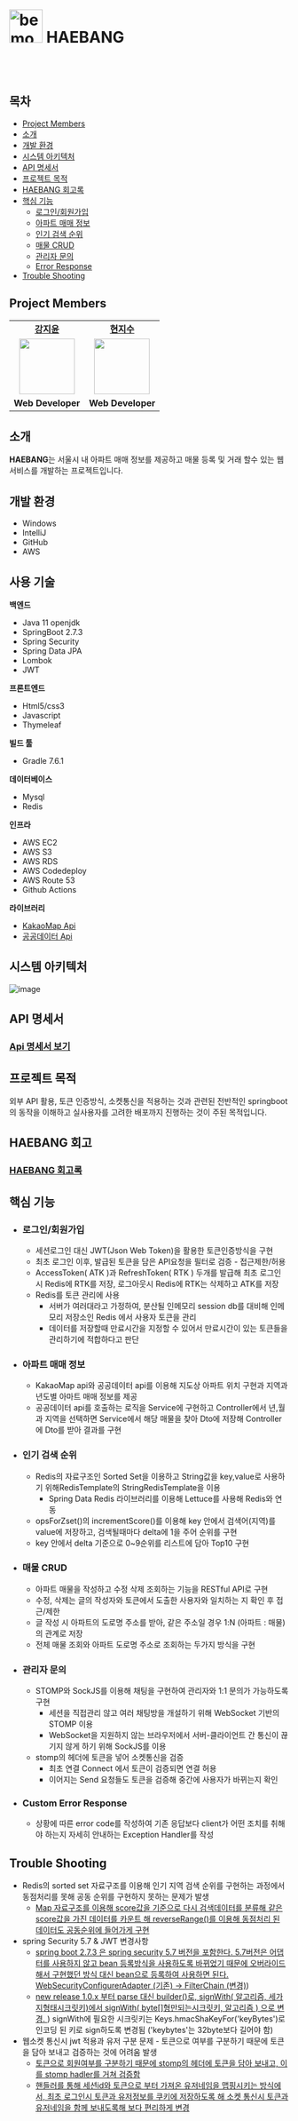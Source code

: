 # <img width="60" alt="bemo_icon" src="https://github.com/HaeBangProject/HAEBANG/assets/59076085/128deff0-b54c-46aa-ba85-130f52dba780"> HAEBANG

<br>

<br>

## 목차

- [Project Members](#project-members) 
- [소개](#소개) 
- [개발 환경](#개발-환경)
- [시스템 아키텍처](#시스템-아키텍처)
- [API 명세서](#api-명세서)
- [프로젝트 목적](#프로젝트-목적)
- [HAEBANG 회고록](#HAEBANG-회고록)
- [핵심 기능](#핵심-기능)
  - [로그인/회원가입](#로그인회원가입)
  - [아파트 매매 정보](#아파트-매매-정보)
  - [인기 검색 순위](#인기-검색-순위)
  - [매물 CRUD](#매물-CRUD)
  - [관리자 문의](#관리자-문의)
  - [Error Response](#custom-error-response)
- [Trouble Shooting](#Trouble-Shooting)

## Project Members

<table>
   <tr>
    <td align="center"><b><a href="https://github.com/jeeyoun-kang">강지윤</a></b></td>
    <td align="center"><b><a href="https://github.com/jisoo615">현지수</a></b></td>
  <tr>
     <td align="center"><a href="https://github.com/jeeyoun-kang"><img src="https://avatars.githubusercontent.com/u/59076085?v=4" width="100px" /></a></td>
    <td align="center"><a href="https://github.com/jisoo615"><img src="https://avatars.githubusercontent.com/u/57720285?v=4" width="100px" /></a></td>
  </tr>
  <tr>
    <td align="center"><b>Web Developer</b></td>
    <td align="center"><b>Web Developer</b></td>
</table>


## 소개

**HAEBANG**는 서울시 내 아파트 매매 정보를 제공하고 매물 등록 및 거래 할수 있는 웹서비스를 개발하는 프로젝트입니다. <br>

## 개발 환경

- Windows
- IntelliJ 
- GitHub
- AWS

## 사용 기술

**백엔드**

- Java 11 openjdk
- SpringBoot 2.7.3
- Spring Security
- Spring Data JPA 
- Lombok
- JWT

**프론트엔드**

- Html5/css3
- Javascript
- Thymeleaf

**빌드 툴**

- Gradle 7.6.1

**데이터베이스**

- Mysql
- Redis

**인프라** 

- AWS EC2
- AWS S3
- AWS RDS
- AWS Codedeploy
- AWS Route 53
- Github Actions

**라이브러리**

- [KakaoMap Api](https://apis.map.kakao.com/)
- [공공데이터 Api](https://www.data.go.kr/)

## 시스템 아키텍처

![image](https://github.com/HaeBangProject/HAEBANG/assets/59076085/60990617-b00e-412a-b31c-f9bb8e40887d)


## API 명세서

### [Api 명세서 보기](https://documenter.getpostman.com/view/17346598/2s93kz659T)



## 프로젝트 목적

외부 API 활용, 토큰 인증방식, 소켓통신을 적용하는 것과 관련된 전반적인 springboot의 동작을 이해하고 실사용자를 고려한 배포까지 진행하는 것이 주된 목적입니다.



## HAEBANG 회고

### [HAEBANG 회고록](https://goofy-hoverfly-fbf.notion.site/fb804fd9cbca4e1298f111f9f21a75a2?v=98ca6cf74bb94745b5e16fd62c8b8bda)



## 핵심 기능

 - ### 로그인/회원가입

    * 세션로그인 대신 JWT(Json Web Token)을 활용한 토큰인증방식을 구현
    * 최초 로그인 이후, 발급된 토큰을 담은 API요청을 필터로 검증 - 접근제한/허용
    * AccessToken( ATK )과 RefreshToken( RTK ) 두개를 발급해 최초 로그인 시 Redis에 RTK를 저장, 로그아웃시 Redis에 RTK는 삭제하고 ATK를 저장
    * Redis를 토큰 관리에 사용
      * 서버가 여러대라고 가정하여, 분산될 인메모리 session db를 대비해 인메모리 저장소인 Redis 에서 사용자 토큰을 관리
      * 데이터를 저장할때 만료시간을 지정할 수 있어서 만료시간이 있는 토큰들을 관리하기에 적합하다고 판단

- ### 아파트 매매 정보

  - KakaoMap api와 공공데이터 api를 이용해 지도상 아파트 위치 구현과 지역과 년도별 아마트 매매 정보를 제공
  - 공공데이터 api를 호출하는 로직을 Service에 구현하고 Controller에서 년,월과 지역을 선택하면 Service에서 해당 매물을 찾아 Dto에 저장해 Controller에 Dto를 받아 결과를 구현

- ### 인기 검색 순위

  - Redis의 자료구조인 Sorted Set을 이용하고 String값을 key,value로 사용하기 위해RedisTemplate의 StringRedisTemplate을 이용
    - Spring Data Redis 라이브러리를 이용해 Lettuce를 사용해 Redis와 연동
  - opsForZset()의 incrementScore()를 이용해 key 안에서 검색어(지역)를 value에 저장하고, 검색될때마다  delta에 1을 주어 순위를 구현
  - key 안에서 delta 기준으로 0~9순위를 리스트에 담아 Top10 구현

- ### 매물 CRUD

  * 아파트 매물을 작성하고 수정 삭제 조회하는 기능을 RESTful API로 구현
  * 수정, 삭제는 글의 작성자와 토큰에서 도출한 사용자와 일치하는 지 확인 후 접근/제한
  * 글 작성 시 아파트의 도로명 주소를 받아, 같은 주소일 경우 1:N (아파트 : 매물)의 관계로 저장
  * 전체 매물 조회와 아파트 도로명 주소로 조회하는 두가지 방식을 구현

- ### 관리자 문의

  * STOMP와 SockJS를 이용해 채팅을 구현하여 관리자와 1:1 문의가 가능하도록 구현
    * 세션을 직접관리 않고 여러 채팅방을 개설하기 위해 WebSocket 기반의 STOMP 이용
    * WebSocket을 지원하지 않는 브라우저에서 서버-클라이언트 간 통신이 끊기지 않게 하기 위해 SockJS를 이용
  * stomp의 헤더에 토큰을 넣어 소켓통신을 검증
    * 최초 연결 Connect 에서 토큰이 검증되면 연결 허용
    * 이어지는 Send 요청들도 토큰을 검증해 중간에 사용자가 바뀌는지 확인

- ### Custom Error Response

  * 상황에 따른 error code를 작성하여 기존 응답보다 client가 어떤 조치를 취해야 하는지 자세히 안내하는 Exception Handler를 작성

## Trouble Shooting
- Redis의 sorted set 자료구조를 이용해 인기 지역 검색 순위를 구현하는 과정에서 동점처리를 못해 공동 순위를 구현하지 못하는 문제가 발생
  - [Map 자료구조를 이용해 score값을 기준으로 다시 검색데이터를 분류해 같은 score값을 가진 데이터를 카운트 해 reverseRange()를 이용해 동점처리 된 데이터도 공동순위에 들어가게 구현](https://github.com/HaeBangProject/HAEBANG/blob/bfe7e36905e51443391b8d21349d4b6a16618360/src/main/java/com/haebang/haebang/service/RedisService.java#L40)
- spring Security 5.7 & JWT 변경사항
  - [spring boot 2.7.3 은 spring security 5.7 버전을 포함한다. 5.7버전은 어댑터를 사용하지 않고 bean 등록방식을 사용하도록 바뀌었기 때문에 오버라이드 해서 구현했던 방식 대신 bean으로 등록하여 사용하면 된다. WebSecurityConfigurerAdapter (기존) → FilterChain (변경)](https://github.com/HaeBangProject/HAEBANG/blob/bfe7e36905e51443391b8d21349d4b6a16618360/src/main/java/com/haebang/haebang/configuration/SecurityConfig.java#L20))
  - [new release 1.0.x 부터 parse 대신 builder()로, <u>signWith( 알고리즘, 세가지형태시크릿키)</u>에서 <u>signWith( byte[]형만되는시크릿키, 알고리즘 )</u> 으로 변경. ](https://github.com/HaeBangProject/HAEBANG/blob/bfe7e36905e51443391b8d21349d4b6a16618360/src/main/java/com/haebang/haebang/utils/JwtProvider.java#L29))
    signWith에 필요한 시크릿키는 Keys.hmacShaKeyFor('keyBytes')로 인코딩 된 키로 sign하도록 변경됨 ('keybytes'는 32byte보다 길어야 함)
- 웹소켓 통신시 jwt 적용과 유저 구분 문제 - 토큰으로 여부를 구분하기 때문에 토큰을 담아 보내고 검증하는 것에 어려움 발생
  - [토큰으로 회원여부를 구분하기 때문에 stomp의 헤더에 토큰을 담아 보내고, 이를 stomp hadler를 거쳐 검증함](https://github.com/HaeBangProject/HAEBANG/blob/bfe7e36905e51443391b8d21349d4b6a16618360/src/main/java/com/haebang/haebang/utils/StompHandler.java#L20)
  - [핸들러를 통해 <u>세션id와 토큰으로 부터 가져온 유저네임을 맵핑시키는 방식</u>에서, 최초 로그인시 토큰과 유저정보를 쿠키에 저장하도록 해 소켓 <u>통신시 토큰과 유저네임을 함께 보내도록해 보다 </u>편리하게 변경](https://github.com/HaeBangProject/HAEBANG/blob/bfe7e36905e51443391b8d21349d4b6a16618360/src/main/java/com/haebang/haebang/utils/StompHandler.java#L20)
